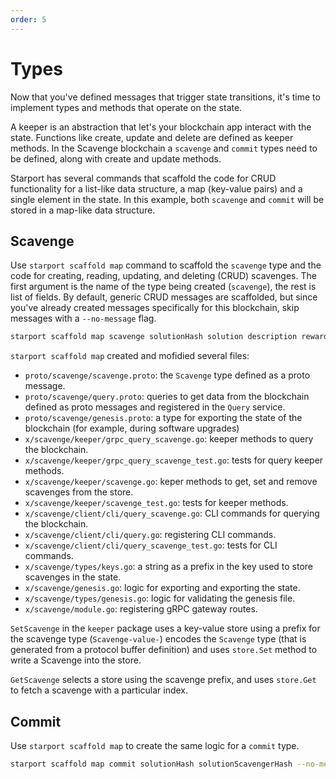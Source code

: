 ```yaml
---
order: 5
---
```


# Types

Now that you've defined messages that trigger state transitions, it's time to implement types and methods that operate on the state.

A keeper is an abstraction that let's your blockchain app interact with the state. Functions like create, update and delete are defined as keeper methods. In the Scavenge blockchain a `scavenge` and `commit` types need to be defined, along with create and update methods.

Starport has several commands that scaffold the code for CRUD functionality for a list-like data structure, a map (key-value pairs) and a single element in the state. In this example, both `scavenge` and `commit` will be stored in a map-like data structure.

## Scavenge

Use `starport scaffold map` command to scaffold the `scavenge` type and the code for creating, reading, updating, and deleting (CRUD) scavenges. The first argument is the name of the type being created (`scavenge`), the rest is list of fields. By default, generic CRUD messages are scaffolded, but since you've already created messages specifically for this blockchain, skip messages with a `--no-message` flag.

```bash
starport scaffold map scavenge solutionHash solution description reward scavenger --no-message
```

`starport scaffold map` created and mofidied several files:

* `proto/scavenge/scavenge.proto`: the `Scavenge` type defined as a proto message.
* `proto/scavenge/query.proto`: queries to get data from the blockchain defined as proto messages and registered in the `Query` service.
* `proto/scavenge/genesis.proto`: a type for exporting the state of the blockchain (for example, during software upgrades)
* `x/scavenge/keeper/grpc_query_scavenge.go`: keeper methods to query the blockchain.
* `x/scavenge/keeper/grpc_query_scavenge_test.go`: tests for query keeper methods.
* `x/scavenge/keeper/scavenge.go`: keper methods to get, set and remove scavenges from the store.
* `x/scavenge/keeper/scavenge_test.go`: tests for keeper methods.
* `x/scavenge/client/cli/query_scavenge.go`: CLI commands for querying the blockchain.
* `x/scavenge/client/cli/query.go`: registering CLI commands.
* `x/scavenge/client/cli/query_scavenge_test.go`: tests for CLI commands.
* `x/scavenge/types/keys.go`: a string as a prefix in the key used to store scavenges in the state.
* `x/scavenge/genesis.go`: logic for exporting and exporting the state.
* `x/scavenge/types/genesis.go`: logic for validating the genesis file.
* `x/scavenge/module.go`: registering gRPC gateway routes.

`SetScavenge` in the `keeper` package uses a key-value store using a prefix for the scavenge type (`Scavenge-value-`) encodes the `Scavenge` type (that is generated from a protocol buffer definition) and uses `store.Set` method to write a Scavenge into the store.

`GetScavenge` selects a store using the scavenge prefix, and uses `store.Get` to fetch a scavenge with a particular index.

## Commit

Use `starport scaffold map` to create the same logic for a `commit` type.

```bash
starport scaffold map commit solutionHash solutionScavengerHash --no-message
```
